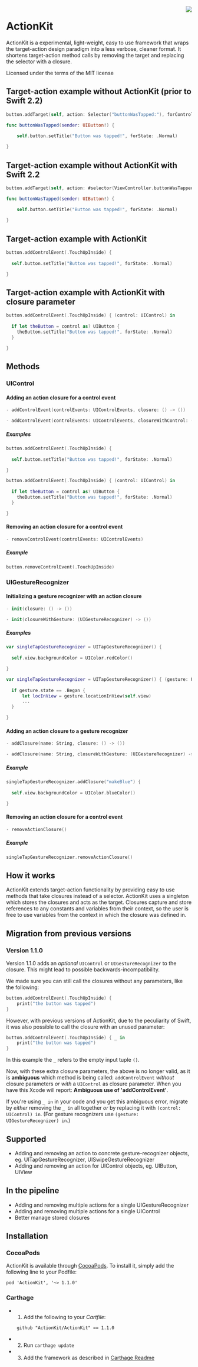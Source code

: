 <img src="https://img.shields.io/badge/Carthage-compatible-4BC51D.svg?style=flat" align="right" vspace="2px">

# ActionKit

ActionKit is a experimental, light-weight, easy to use framework that wraps the target-action design paradigm into a less verbose, cleaner format. It shortens target-action method calls by removing the target and replacing the selector with a closure.

Licensed under the terms of the MIT license

## Target-action example without ActionKit (prior to Swift 2.2)
```swift
button.addTarget(self, action: Selector("buttonWasTapped:"), forControlEvents: .TouchUpInside)
```

```swift
func buttonWasTapped(sender: UIButton!) {

    self.button.setTitle("Button was tapped!", forState: .Normal)
    
}
```

## Target-action example without ActionKit with Swift 2.2

```swift
button.addTarget(self, action: #selector(ViewController.buttonWasTapped(_:)), forControlEvents: .TouchUpInside)
```

```swift
func buttonWasTapped(sender: UIButton!) {

    self.button.setTitle("Button was tapped!", forState: .Normal)
    
}
```

## Target-action example with ActionKit

```swift
button.addControlEvent(.TouchUpInside) {
  
  self.button.setTitle("Button was tapped!", forState: .Normal)

}
```

## Target-action example with ActionKit with closure parameter

```swift
button.addControlEvent(.TouchUpInside) { (control: UIControl) in
  
  if let theButton = control as? UIButton {
    theButton.setTitle("Button was tapped!", forState: .Normal)
  }

}
```

## Methods

### UIControl

#### Adding an action closure for a control event

```swift
- addControlEvent(controlEvents: UIControlEvents, closure: () -> ())

- addControlEvent(controlEvents: UIControlEvents, closureWithControl: (UIControl) -> ())
```

##### Examples

```swift
button.addControlEvent(.TouchUpInside) {
  
  self.button.setTitle("Button was tapped!", forState: .Normal)

}
```

```swift
button.addControlEvent(.TouchUpInside) { (control: UIControl) in
  
  if let theButton = control as? UIButton {
    theButton.setTitle("Button was tapped!", forState: .Normal)
  }

}
```

#### Removing an action closure for a control event

```swift
- removeControlEvent(controlEvents: UIControlEvents)
```

##### Example

```swift
button.removeControlEvent(.TouchUpInside)
```

### UIGestureRecognizer

#### Initializing a gesture recognizer with an action closure

```swift
- init(closure: () -> ())

- init(closureWithGesture: (UIGestureRecognizer) -> ())
```

##### Examples

```swift
var singleTapGestureRecognizer = UITapGestureRecognizer() {
  
  self.view.backgroundColor = UIColor.redColor()

}
```

```swift
var singleTapGestureRecognizer = UITapGestureRecognizer() { (gesture: UIGestureRecognizer) in
  
  if gesture.state == .Began {
      let locInView = gesture.locationInView(self.view)
      ...
  }

}
```

#### Adding an action closure to a gesture recognizer

```swift
- addClosure(name: String, closure: () -> ())

- addClosure(name: String, closureWithGesture: (UIGestureRecognizer) -> ())
```

##### Example

```swift
singleTapGestureRecognizer.addClosure("makeBlue") {
  
  self.view.backgroundColor = UIColor.blueColor()

}
```

#### Removing an action closure for a control event

```swift
- removeActionClosure()
```
##### Example

```swift
singleTapGestureRecognizer.removeActionClosure()
```

## How it works

ActionKit extends target-action functionality by providing easy to use methods that take closures instead of a selector. ActionKit uses a singleton which stores the closures and acts as the target. Closures capture and store references to any constants and variables from their context, so the user is free to use variables from the context in which the closure was defined in.

## Migration from previous versions

### Version 1.1.0

Version 1.1.0 adds an *optional* `UIControl` or `UIGestureRecognizer` to the closure. This might lead to possible backwards-incompatibility.

We made sure you can still call the closures without any parameters, like the following:

```swift
button.addControlEvent(.TouchUpInside) {
    print("the button was tapped")
}
```

However, with previous versions of ActionKit, due to the peculiarity of Swift, it was also possible to call the closure with an unused parameter:

```swift
button.addControlEvent(.TouchUpInside) { _ in
    print("the button was tapped")
}
```

In this example the `_` refers to the empty input tuple `()`.  

Now, with these extra closure parameters, the above is no longer valid, as it is **ambiguous** which method is being called: `addControlEvent` *without* closure parameters *or with* a `UIControl` as closure parameter. When you have this Xcode will report: **Ambiguous use of 'addControlEvent'**.

If you're using `_ in` in your code and you get this ambiguous error, migrate by *either* removing the `_ in` all together *or* by replacing it with `(control: UIControl) in`. (For gesture recognizers use `(gesture: UIGestureRecognizer) in`.)

## Supported

- Adding and removing an action to concrete gesture-recognizer objects, eg. UITapGestureRecognizer, UISwipeGestureRecognizer
- Adding and removing an action for UIControl objects, eg. UIButton, UIView

## In the pipeline

- Adding and removing multiple actions for a single UIGestureRecognizer
- Adding and removing multiple actions for a single UIControl
- Better manage stored closures

## Installation

### CocoaPods
 ActionKit is available through [CocoaPods](http://cocoapods.org). To install
 it, simply add the following line to your Podfile:
 
    pod 'ActionKit', '~> 1.1.0'

### Carthage

- 1. Add the following to your *Cartfile*:

```
    github "ActionKit/ActionKit" == 1.1.0
``` 
   
- 2. Run `carthage update`
- 3. Add the framework as described in [Carthage Readme](https://github.com/Carthage/Carthage#adding-frameworks-to-an-application)
